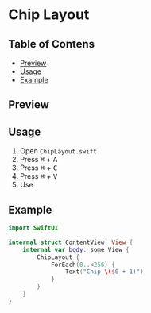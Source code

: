 # Chip Layout

## Table of Contens
- [Preview](#preview)
- [Usage](#usage)
- [Example](#example)

## Preview

## Usage
1. Open `ChipLayout.swift`
2. Press <kbd>⌘</kbd> + <kbd>A</kbd>
3. Press <kbd>⌘</kbd> + <kbd>C</kbd>
4. Press <kbd>⌘</kbd> + <kbd>V</kbd>
5. Use

## Example
```swift
import SwiftUI

internal struct ContentView: View {
    internal var body: some View {
        ChipLayout {
            ForEach(0..<256) {
                Text("Chip \($0 + 1)")
            }
        }
    }
}
```
